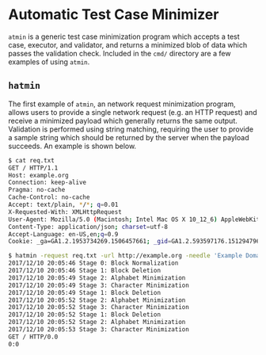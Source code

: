 # Automatic Test Case Minimizer

`atmin` is a generic test case minimization program which accepts a test case,
executor, and validator, and returns a minimized blob of data which passes the
validation check. Included in the `cmd/` directory are a few examples of using
`atmin`.

## `hatmin`

The first example of `atmin`, an network request minimization program, allows
users to provide a single network request (e.g. an HTTP request) and receive a
minimized payload which generally returns the same output. Validation is
performed using string matching, requiring the user to provide a sample string
which should be returned by the server when the payload succeeds. An example is
shown below.

```bash
$ cat req.txt
GET / HTTP/1.1
Host: example.org
Connection: keep-alive
Pragma: no-cache
Cache-Control: no-cache
Accept: text/plain, */*; q=0.01
X-Requested-With: XMLHttpRequest
User-Agent: Mozilla/5.0 (Macintosh; Intel Mac OS X 10_12_6) AppleWebKit/537.36 (KHTML, like Gecko) Chrome/62.0.3202.94 Safari/537.36
Content-Type: application/json; charset=utf-8
Accept-Language: en-US,en;q=0.9
Cookie: _ga=GA1.2.1953734269.1506457661; _gid=GA1.2.593597176.1512947963; _gat=1

$ hatmin -request req.txt -url http://example.org -needle 'Example Domain'
2017/12/10 20:05:46 Stage 0: Block Normalization
2017/12/10 20:05:46 Stage 1: Block Deletion
2017/12/10 20:05:49 Stage 2: Alphabet Minimization
2017/12/10 20:05:49 Stage 3: Character Minimization
2017/12/10 20:05:49 Stage 1: Block Deletion
2017/12/10 20:05:52 Stage 2: Alphabet Minimization
2017/12/10 20:05:52 Stage 3: Character Minimization
2017/12/10 20:05:52 Stage 1: Block Deletion
2017/12/10 20:05:52 Stage 2: Alphabet Minimization
2017/12/10 20:05:53 Stage 3: Character Minimization
GET / HTTP/0.0
0:0


```
